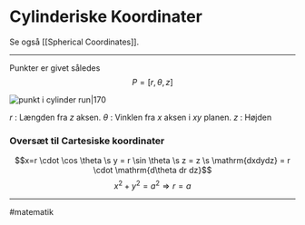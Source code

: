 # Cylinderiske Koordinater
Se også [[Spherical Coordinates]].

---

Punkter er givet således
$$P = [r, \theta,z]$$


![punkt i cylinder run|170](https://mathinsight.org/media/image/image/spherical_coordinates.png)

$r$ : Længden fra $z$ aksen.
$\theta$ : Vinklen fra $x$ aksen i $xy$ planen.
$z$ : Højden

### Oversæt til Cartesiske koordinater
$$x=r \cdot \cos \theta \s y = r \sin \theta \s  z = z \s \mathrm{dxdydz} = r \cdot  \mathrm{d\theta dr dz}$$
$$x^{2}+y^{2}= a^{2} \Rightarrow r = a$$

---
#matematik 